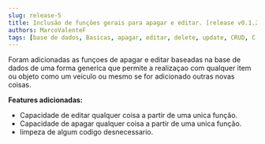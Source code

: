 ```yaml
---
slug: release-5
title: Inclusão de funções gerais para apagar e editar. [release v0.1.2]
authors: MarcoValenteF
tags: [base de dados, Basicas, apagar, editar, delete, update, CRUD, C.R.U.D., 0.1.0]
---
```


Foram adicionadas as funçoes de apagar e editar baseadas na base de dados de uma forma generica que permite a realizaçao com qualquer item ou objeto como um veiculo ou mesmo se for adicionado outras novas coisas.

__Features adicionadas:__

<!--truncate-->

* Capacidade de editar qualquer coisa a partir de uma unica função.
* Capacidade de apagar qualquer coisa a partir de uma unica função.
* limpeza de algum codigo desnecessario.

